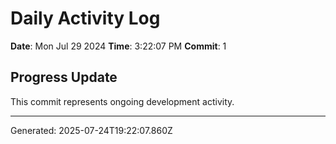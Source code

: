 # Daily Activity Log

**Date**: Mon Jul 29 2024
**Time**: 3:22:07 PM
**Commit**: 1

## Progress Update

This commit represents ongoing development activity.

---
Generated: 2025-07-24T19:22:07.860Z

